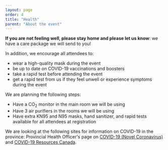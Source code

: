 ```yaml
---
layout: page
order: 4
title: "Health"
parent: "About the event"
---
```


**If you are not feeling well, please stay home and please let us know**: we have a care package we will send to you!

In addition, we encourage all attendees to:
- wear a high-quality mask during the event
- be up to date on COVID-19 vaccinations and boosters
- take a rapid test before attending the event
- get a rapid test from us if they feel unwell or experience symptoms during the event

We are planning the following steps:
- Have a CO<sub>2</sub> monitor in the main room we will be using
- Have 3 air purifiers in the rooms we will be using
- Have extra KN95 and N95 masks, hand sanitizer, and rapid tests available for all attendees at registration

We are looking at the following sites for information on COVID-19 in the province: Provincial Health Officer's page on [COVID-19 (Novel Coronavirus)](https://www2.gov.bc.ca/gov/content/health/about-bc-s-health-care-system/office-of-the-provincial-health-officer/current-health-issues/covid-19-novel-coronavirus) and [COVID-19 Resources Canada](https://covid19resources.ca/).